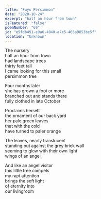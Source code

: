 ```yaml
---
title: "Fuyu Persimmon"
date: "2020-10-24"
excerpt: "half an hour from town"
isFeatured: "false"
poemNumber: "69"
id: "e5fdb491-e0a6-4040-a7c5-465a9853be5f"
location: "Unknown"
---
```


The nursery  
half an hour from town  
had landscape trees  
thirty feet tall  
I came looking for this small  
persimmon tree

Four months later  
she has grown a foot or more  
branched out and stands there  
fully clothed in late October

Proclaims herself  
the ornament of our back yard  
her pale green leaves  
that with the cold  
have turned to paler orange

The leaves, nearly translucent  
standing out against the grey brick wall  
seeming to glow with their own light  
wings of an angel

And like an angel visitor  
this little tree compels  
my rapt attention  
brings the soft light  
of eternity into  
our livingroom
